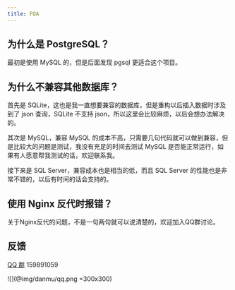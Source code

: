 ```yaml
---
title: FQA
---
```


## 为什么是 PostgreSQL？

最初是使用 MySQL 的，但是后面发现 pgsql 更适合这个项目。

## 为什么不兼容其他数据库？

首先是 SQLite，这也是我一直想要兼容的数据库，但是重构以后插入数据时涉及到了 json 查询，SQLite 不支持 json，所以这里会比较麻烦，以后会想办法解决的。

其次是 MySQL，兼容 MySQL 的成本不高，只需要几句代码就可以做到兼容，但是比较大的问题是测试，我没有充足的时间去测试 MySQL 是否能正常运行，如果有人愿意帮我测试的话，欢迎联系我。

接下来是 SQL Server，兼容成本也是相当的低，而且 SQL Server 的性能也是非常不错的，以后有时间的话会支持的。

## 使用 Nginx 反代时报错？

关于Nginx反代的问题，不是一句两句就可以说清楚的，欢迎加入QQ群讨论。



## 反馈

[QQ 群](https://shang.qq.com/wpa/qunwpa?idkey=f2a6dba8d97899969101dd29210d972f04febd0ff8cf08ed50dd27790f23c9a9) 159891059

![](@img/danmu/qq.png =300x300)

<ClientOnly>
  <Vssue title="FQA-Other | 弹幕服务器文档" />
</ClientOnly>
